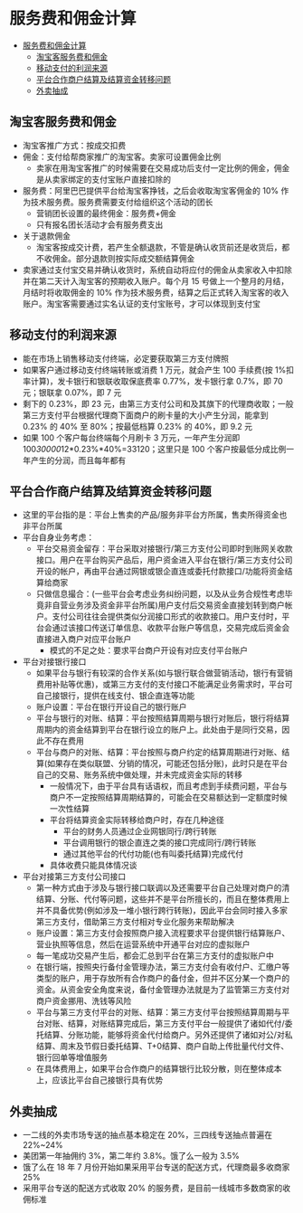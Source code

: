 # 服务费和佣金计算

- [服务费和佣金计算](#%E6%9C%8D%E5%8A%A1%E8%B4%B9%E5%92%8C%E4%BD%A3%E9%87%91%E8%AE%A1%E7%AE%97)
  - [淘宝客服务费和佣金](#%E6%B7%98%E5%AE%9D%E5%AE%A2%E6%9C%8D%E5%8A%A1%E8%B4%B9%E5%92%8C%E4%BD%A3%E9%87%91)
  - [移动支付的利润来源](#%E7%A7%BB%E5%8A%A8%E6%94%AF%E4%BB%98%E7%9A%84%E5%88%A9%E6%B6%A6%E6%9D%A5%E6%BA%90)
  - [平台合作商户结算及结算资金转移问题](#%E5%B9%B3%E5%8F%B0%E5%90%88%E4%BD%9C%E5%95%86%E6%88%B7%E7%BB%93%E7%AE%97%E5%8F%8A%E7%BB%93%E7%AE%97%E8%B5%84%E9%87%91%E8%BD%AC%E7%A7%BB%E9%97%AE%E9%A2%98)
  - [外卖抽成](#%E5%A4%96%E5%8D%96%E6%8A%BD%E6%88%90)

## 淘宝客服务费和佣金

- 淘宝客推广方式：按成交扣费
- 佣金：支付给帮商家推广的淘宝客。卖家可设置佣金比例
  - 卖家在用淘宝客推广的时候需要在交易成功后支付一定比例的佣金，佣金是从卖家绑定的支付宝账户直接扣除的
- 服务费：阿里巴巴提供平台给淘宝客挣钱，之后会收取淘宝客佣金的 10% 作为技术服务费。服务费需要支付给组织这个活动的团长
  - 营销团长设置的最终佣金：服务费+佣金
  - 只有报名团长活动才会有服务费支出
- 关于退款佣金
  - 淘宝客按成交计费，若产生全额退款，不管是确认收货前还是收货后，都不收佣金。部分退款则按实际成交额结算佣金
- 卖家通过支付宝交易并确认收货时，系统自动将应付的佣金从卖家收入中扣除并在第二天计入淘宝客的预期收入账户。每个月 15 号做上一个整月的月结，月结时将收取佣金的 10% 作为技术服务费，结算之后正式转入淘宝客的收入账户。淘宝客需要通过实名认证的支付宝账号，才可以体现到支付宝

## 移动支付的利润来源

- 能在市场上销售移动支付终端，必定要获取第三方支付牌照
- 如果客户通过移动支付终端转账或消费 1 万元，就会产生 100 手续费(按 1%扣率计算)，发卡银行和银联收取保底费率 0.77%，发卡银行拿 0.7%，即 70元；银联拿 0.07%，即 7 元
- 剩下的 0.23%，即 23 元，由第三方支付公司和及其旗下的代理商收取；一般第三方支付平台根据代理商下面商户的刷卡量的大小产生分润，能拿到 0.23% 的 40% 至 80%；按最低档算 0.23% 的 40%，即 9.2 元
- 如果 100 个客户每台终端每个月刷卡 3 万元，一年产生分润即 100*30000*12*0.23%*40%=33120；这里只是 100 个客户按最低分成比例一年产生的分润，而且每年都有

## 平台合作商户结算及结算资金转移问题

- 这里的平台指的是：平台上售卖的产品/服务非平台方所属，售卖所得资金也非平台所属
- 平台自身业务考虑：
  - 平台交易资金留存：平台采取对接银行/第三方支付公司即时到账网关收款接口。用户在平台购买产品后，用户资金进入平台在银行/第三方支付公司开设的帐户，再由平台通过网银或银企直连或委托付款接口/功能将资金结算给商家
  - 只做信息撮合：(一些平台会考虑业务纠纷问题，以及从业务合规性考虑毕竟非自营业务涉及资金非平台所属)用户支付后交易资金直接划转到商户帐户。支付公司往往会提供类似分润接口形式的收款接口。用户支付时，平台会通过该接口传送订单信息、收款平台账户等信息，交易完成后资金会直接进入商户对应平台账户
    - 模式的不足之处：要求平台商户开设有对应支付平台账户
- 平台对接银行接口
  - 如果平台与银行有较深的合作关系(如与银行联合做营销活动，银行有营销费用补贴等优惠)，或第三方支付的支付接口不能满足业务需求时，平台可自己接银行，提供在线支付、银企直连等功能
  - 账户设置：平台在银行开设自己的银行账户
  - 平台与银行的对账、结算：平台按照结算周期与银行对账后，银行将结算周期内的资金结算到平台在银行设立的账户上。此处由于是同行交易，因此不存在费用
  - 平台与商户的对账、结算：平台按照与商户约定的结算周期进行对账、结算(如果存在类似联盟、分销的情况，可能还包括分账)，此时只是在平台自己的交易、账务系统中做处理，并未完成资金实际的转移
    - 一般情况下，由于平台具有话语权，而且考虑到手续费问题，平台与商户不一定按照结算周期结算的，可能会在交易额达到一定额度时候一次性结算
    - 平台将结算资金实际转移给商户时，存在几种途径
      - 平台的财务人员通过企业网银同行/跨行转账
      - 平台调用银行的银企直连之类的接口完成同行/跨行转账
      - 通过其他平台的代付功能(也有叫委托结算)完成代付
    - 具体收费只能具体情况谈
- 平台对接第三方支付公司接口
  - 第一种方式由于涉及与银行接口联调以及还需要平台自己处理对商户的清结算、分账、代付等问题，这些并不是平台所擅长的，而且在整体费用上并不具备优势(例如涉及一堆小银行跨行转账)，因此平台会同时接入多家第三方支付，借助第三方支付相对专业化服务来帮助解决
  - 账户设置：第三方支付会按照商户接入流程要求平台提供银行结算账户、营业执照等信息，然后在运营系统中开通平台对应的虚拟账户
  - 每一笔成功交易产生后，都会汇总到平台在第三方支付的虚拟账户中
  - 在银行端，按照央行备付金管理办法，第三方支付会有收付户、汇缴户等类型的账户，用于存放所有合作商户的备付金，但并不区分某一个商户的资金。从资金安全角度来说，备付金管理办法就是为了监管第三方支付对商户资金挪用、洗钱等风险
  - 平台与第三方支付平台的对账、结算：第三方支付平台按照结算周期与平台对账、结算，对账结算完成后，第三方支付平台一般提供了诸如代付/委托结算、分账功能，能够将资金代付给商户。另外还提供了诸如对公/对私结算、周末及节假日委托结算、T+0结算、商户自助上传批量代付文件、银行回单等增值服务
  - 在具体费用上，如果平台合作商户的结算银行比较分散，则在整体成本上，应该比平台自己接银行具有优势

## 外卖抽成

- 一二线的外卖市场专送的抽点基本稳定在 20%，三四线专送抽点普遍在 22%~24%
- 美团第一年抽佣约 3%，第二年约 3.8%。饿了么一般为 3.5%
- 饿了么在 18 年 7 月份开始如果采用平台专送的配送方式，代理商最多收商家 25%
- 采用平台专送的配送方式收取 20% 的服务费，是目前一线城市多数商家的收佣标准
